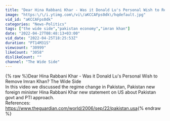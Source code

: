 ```yaml
---
title: "Dear Hina Rabbani Khar - Was it Donald Lu's Personal Wish to Remove Imran Khan?"
image: "https:\/\/i.ytimg.com\/vi\/aKCCAFps0dk\/hqdefault.jpg"
vid_id: "aKCCAFps0dk"
categories: "News-Politics"
tags: ["the wide side","pakistan economy","imran khan"]
date: "2022-04-27T08:48:13+03:00"
vid_date: "2022-04-25T18:25:53Z"
duration: "PT14M31S"
viewcount: "30999"
likeCount: "3058"
dislikeCount: ""
channel: "The Wide Side"
---
```

{% raw %}Dear Hina Rabbani Khar - Was it Donald Lu's Personal Wish to Remove Imran Khan? The Wide Side <br />In this video we discussed the regime change in Pakistan, Pakistan new foreign minister Hina Rabbani Khar new statement on US about Pakistan govt and PTI approach.<br />References:<br /><a rel="nofollow" target="blank" href="https://www.theguardian.com/world/2006/sep/22/pakistan.usa">https://www.theguardian.com/world/2006/sep/22/pakistan.usa</a>{% endraw %}
